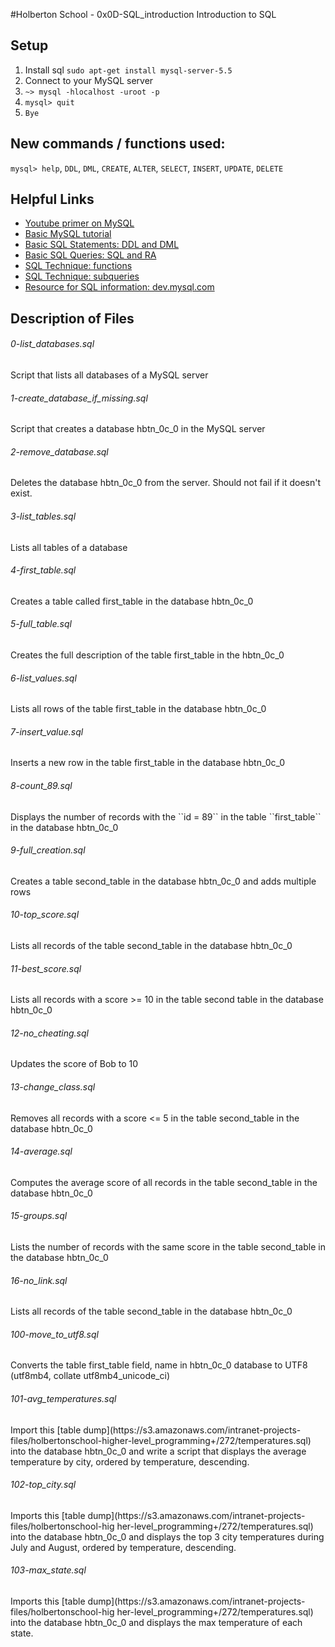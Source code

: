 #Holberton School - 0x0D-SQL_introduction
Introduction to SQL

## Setup
1. Install sql ``sudo apt-get install mysql-server-5.5``
2. Connect to your MySQL server
  1. ``~> mysql -hlocalhost -uroot -p``
  2. ``mysql> quit``
  3. ``Bye``

## New commands / functions used:
``mysql> help``, ``DDL``, ``DML``, ``CREATE``, ``ALTER``, ``SELECT``, ``INSERT``, ``UPDATE``, ``DELETE``

## Helpful Links
* [Youtube primer on MySQL](https://www.youtube.com/watch?v=FR4QIeZaPeM)
* [Basic MySQL tutorial](https://www.digitalocean.com/community/tutorials/a-basic-mysql-tutorial)
* [Basic SQL Statements: DDL and DML](http://www.tomjewett.com/dbdesign/dbdesign.php?page=ddldml.php)
* [Basic SQL Queries: SQL and RA](http://www.tomjewett.com/dbdesign/dbdesign.php?page=queries.php)
* [SQL Technique: functions](http://www.tomjewett.com/dbdesign/dbdesign.php?page=functions.php)
* [SQL Technique: subqueries](http://www.tomjewett.com/dbdesign/dbdesign.php?page=subqueries.php)
* [Resource for SQL information: dev.mysql.com](https://dev.mysql.com/doc/refman/5.7/en/sql-syntax.html)
## Description of Files
<h6>0-list_databases.sql</h6>
Script that lists all databases of a MySQL server

<h6>1-create_database_if_missing.sql</h6>
Script that creates a database hbtn_0c_0 in the MySQL server

<h6>2-remove_database.sql</h6>
Deletes the database hbtn_0c_0 from the server. Should not fail if it doesn't exist.

<h6>3-list_tables.sql</h6>
Lists all tables of a database

<h6>4-first_table.sql</h6>
Creates a table called first_table in the database hbtn_0c_0

<h6>5-full_table.sql</h6>
Creates the full description of the table first_table in the hbtn_0c_0

<h6>6-list_values.sql</h6>
Lists all rows of the table first_table in the database hbtn_0c_0

<h6>7-insert_value.sql</h6>
Inserts a new row in the table first_table in the database hbtn_0c_0

<h6>8-count_89.sql</h6>
Displays the number of records with the ``id = 89`` in the table ``first_table`` in the database hbtn_0c_0

<h6>9-full_creation.sql</h6>
Creates a table second_table in the database hbtn_0c_0 and adds multiple rows

<h6>10-top_score.sql</h6>
Lists all records of the table second_table in the database hbtn_0c_0

<h6>11-best_score.sql</h6>
Lists all records with a score >= 10 in the table second table in the database hbtn_0c_0

<h6>12-no_cheating.sql</h6>
Updates the score of Bob to 10

<h6>13-change_class.sql</h6>
Removes all records with a score <= 5 in the table second_table in the database hbtn_0c_0

<h6>14-average.sql</h6>
Computes the average score of all records in the table second_table in the database hbtn_0c_0

<h6>15-groups.sql</h6>
Lists the number of records with the same score in the table second_table in the database hbtn_0c_0

<h6>16-no_link.sql</h6>
Lists all records of the table second_table in the database hbtn_0c_0

<h6>100-move_to_utf8.sql</h6>
Converts the table first_table field, name in hbtn_0c_0 database to UTF8 (utf8mb4, collate utf8mb4_unicode_ci)

<h6>101-avg_temperatures.sql</h6>
Import this [table dump](https://s3.amazonaws.com/intranet-projects-files/holbertonschool-higher-level_programming+/272/temperatures.sql) into the database hbtn_0c_0 and write a script that displays the average temperature by city, ordered by temperature, descending.

<h6>102-top_city.sql</h6>
Imports this [table dump](https://s3.amazonaws.com/intranet-projects-files/holbertonschool-hig    her-level_programming+/272/temperatures.sql) into the database hbtn_0c_0 and displays the top 3 city temperatures during July and August, ordered by temperature, descending.

<h6>103-max_state.sql</h6>
Imports this [table dump](https://s3.amazonaws.com/intranet-projects-files/holbertonschool-hig    her-level_programming+/272/temperatures.sql) into the database hbtn_0c_0 and displays the max temperature of each state.




